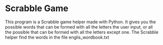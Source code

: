 # Scrabble Game

This program is a Scrabble game helper made with Python. It gives you the possible words that can be formed with all the letters the user input, or all the possible that can be formed with all the letters except one. The Scrabble helper find the words in the file englis_wordbook.txt
